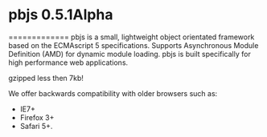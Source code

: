 # pbjs 0.5.1Alpha
=============
pbjs is a small, lightweight object orientated framework based on the ECMAscript 5 specifications. Supports Asynchronous Module Definition (AMD) for dynamic module loading.
pbjs is built specifically for high performance web applications.

gzipped less then 7kb!

We offer backwards compatibility with older browsers such as:

- IE7+
- Firefox 3+
- Safari 5+.
